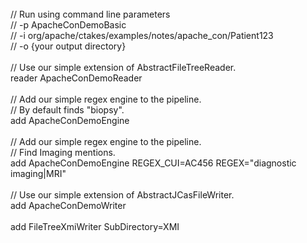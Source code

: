  <br/>
// Run using command line parameters <br/>
// -p ApacheConDemoBasic <br/>
// -i org/apache/ctakes/examples/notes/apache_con/Patient123 <br/>
// -o {your output directory} <br/>
 <br/>
// Use our simple extension of AbstractFileTreeReader. <br/>
reader ApacheConDemoReader <br/>
 <br/>
// Add our simple regex engine to the pipeline. <br/>
// By default finds "biopsy". <br/>
add ApacheConDemoEngine <br/>
 <br/>
// Add our simple regex engine to the pipeline. <br/>
// Find Imaging mentions. <br/>
add ApacheConDemoEngine REGEX_CUI=AC456 REGEX="diagnostic imaging|MRI" <br/>
 <br/>
// Use our simple extension of AbstractJCasFileWriter. <br/>
add ApacheConDemoWriter <br/>
 <br/>
add FileTreeXmiWriter SubDirectory=XMI <br/>
